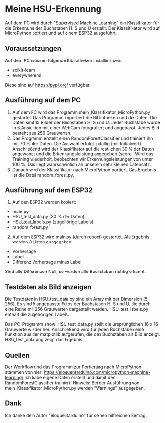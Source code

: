 # Meine HSU-Erkennung
Auf dem PC wird durch "Supervised Machine Learning" ein Klassifikator für die Erkennung der Buchstaben H, S und U erstellt. Der Klassifikator wird auf MicroPython portiert und auf einem ESP32 ausgeführt. 

## Voraussetzungen
Auf dem PC müssen folgende Bibliotheken installiert sein:
- scikit-learn
- everywhereml

Diese sind auf https://pypi.org/ verfügbar. 

## Ausführung auf dem PC
1. Auf dem PC wird das Programm mein_Klassifikator_MicroPython.py gestartet. Das Programm importiert die Bibliotheken und die Daten. Die Daten sind 15 Bilder der Buchstaben H, S und U. Jeder Buchstabe wurde in 5 Ansichten mit einer WebCam fotografiert und angepasst. Jedes Bild besteht aus 256 Grauwerten.  
2. Das Programm erstellt einen RandomForestClassifier und trainiert ihn mit 70 % der Daten. Die Auswahl erfolgt zufällig (mit Initialwert). Anschließend wird der Klassifikator auf die restlichen 30 % der Daten angewandt und die Erkennungsleistung angegeben (score). Wird das Training wiederholt, beobachten wir Erkennungsleistungen von unter 100 %. Das liegt wahrscheinlich an unserem sehr kleinen Datensatz.   
3. Danach wird der Klassifikator nach MicroPython portiert. Das Ergebnis ist die Datei random_forest.py.  

## Ausführung auf dem ESP32
1. Auf den ESP32 werden kopiert:
- main.py
- HSU_test_data.py (30 % der Daten)
- HSU_test_labels.py (zugehörige Labels) 
- random_forest.py
2. Auf dem ESP32 wird main.py (durch reboot) gestartet. Als Ergebnis werden 3 Listen ausgegeben:
- Vorhersage
- Label
- Differenz Vorhersage minus Label

Sind alle Differenzen Null, so wurden alle Buchstaben richtig erkannt. 

## Testdaten als Bild anzeigen
Die Testdaten in HSU_test_data.py sind ein Array mit der Dimension (5, 256). Es sind 5 angepasste Fotos der Buchstaben H, S und U, die durch eine Reihe mit 256 Grauwerten dargestellt werden. HSU_test_labels.py enthält die zugehörigen Labels.   

Das PC-Programm show_HSU_test_data.py stellt die ursprünglichen 16 x 16 Grauwerte wieder her. Anschließend wird für jeden Buchstaben eine Funktion aus der matplotlib aufgerufen, die den Buchstaben als Bild anzeigt. HSU_test_data.png zeigt das Ergebnis. 

## Quellen
Der Workflow und das Programm zur Portierung nach MicroPython stammen von hier: https://eloquentarduino.com/micropython-machine-learning/ Ich habe eigene Daten erstellt und damit den RandomForestClassifier trainiert. Hinweis: Bei der Ausführung von mein_Klassifikator_MicroPython.py werden "Warnings" ausgegeben.

## Dank 
Ich danke dem Autor "eloquentarduino" für seinen hilfreichen Beitrag. 